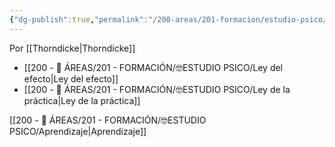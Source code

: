 ```yaml
---
{"dg-publish":true,"permalink":"/200-areas/201-formacion/estudio-psico/leyes-basicas-del-aprendizaje/","dgPassFrontmatter":true}
---
```


Por [[Thorndicke\|Thorndicke]]
- [[200 - 📌 ÁREAS/201 - FORMACIÓN/🤓ESTUDIO PSICO/Ley del efecto\|Ley del efecto]]
- [[200 - 📌 ÁREAS/201 - FORMACIÓN/🤓ESTUDIO PSICO/Ley de la práctica\|Ley de la práctica]]


[[200 - 📌 ÁREAS/201 - FORMACIÓN/🤓ESTUDIO PSICO/Aprendizaje\|Aprendizaje]]